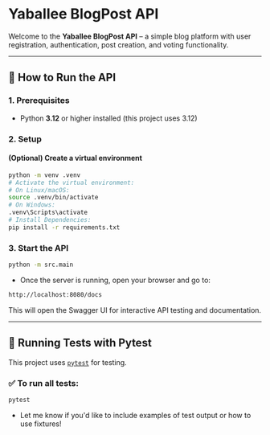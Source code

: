 # Yaballee BlogPost API

Welcome to the **Yaballee BlogPost API** – a simple blog platform with user registration, authentication, post creation, and voting functionality.

---

## 🚀 How to Run the API

### 1. Prerequisites

- Python **3.12** or higher installed (this project uses 3.12)

### 2. Setup

#### (Optional) Create a virtual environment

```bash
python -m venv .venv
# Activate the virtual environment:
# On Linux/macOS:
source .venv/bin/activate
# On Windows:
.venv\Scripts\activate
# Install Dependencies:
pip install -r requirements.txt
```

### 3. Start the API

```bash
python -m src.main
```

- Once the server is running, open your browser and go to:

```bash
http://localhost:8080/docs
```

This will open the Swagger UI for interactive API testing and documentation.

---

## 🧪 Running Tests with Pytest

This project uses [`pytest`](https://docs.pytest.org/) for testing.

### ✅ To run all tests:

```bash
pytest
```

- Let me know if you'd like to include examples of test output or how to use fixtures!

